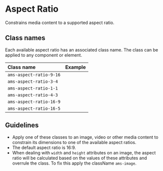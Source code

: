 <!-- @license CC0-1.0 -->

# Aspect Ratio

Constrains media content to a supported aspect ratio.

## Class names

Each available aspect ratio has an associated class name.
The class can be applied to any component or element.

| Class name              | Example                                                                 |
| :---------------------- | :---------------------------------------------------------------------- |
| `ams-aspect-ratio-9-16` | <div className="ams-docs-token-example--space ams-aspect-ratio-9-16" /> |
| `ams-aspect-ratio-3-4`  | <div className="ams-docs-token-example--space ams-aspect-ratio-3-4" />  |
| `ams-aspect-ratio-1-1`  | <div className="ams-docs-token-example--space ams-aspect-ratio-1-1" />  |
| `ams-aspect-ratio-4-3`  | <div className="ams-docs-token-example--space ams-aspect-ratio-4-3" />  |
| `ams-aspect-ratio-16-9` | <div className="ams-docs-token-example--space ams-aspect-ratio-16-9" /> |
| `ams-aspect-ratio-16-5` | <div className="ams-docs-token-example--space ams-aspect-ratio-16-5" /> |

## Guidelines

- Apply one of these classes to an image, video or other media content to constrain its dimensions to one of the available aspect ratios.
- The default aspect ratio is 16:9.
- When dealing with `width` and `height` attributes on an image, the aspect ratio will be calculated based on the values of these attributes and overrule the class. To fix this apply the className `ams-image`.
